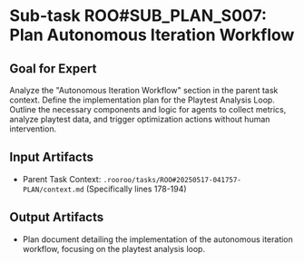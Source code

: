 # Sub-task ROO#SUB_PLAN_S007: Plan Autonomous Iteration Workflow

## Goal for Expert
Analyze the "Autonomous Iteration Workflow" section in the parent task context. Define the implementation plan for the Playtest Analysis Loop. Outline the necessary components and logic for agents to collect metrics, analyze playtest data, and trigger optimization actions without human intervention.

## Input Artifacts
- Parent Task Context: `.rooroo/tasks/ROO#20250517-041757-PLAN/context.md` (Specifically lines 178-194)

## Output Artifacts
- Plan document detailing the implementation of the autonomous iteration workflow, focusing on the playtest analysis loop.